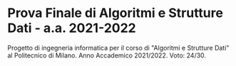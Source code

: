 # Prova Finale di Algoritmi e Strutture Dati - a.a. 2021-2022
Progetto di ingegneria informatica per il corso di "Algoritmi e Strutture Dati" al Politecnico di Milano. Anno Accademico 2021/2022. Voto: 24/30.
